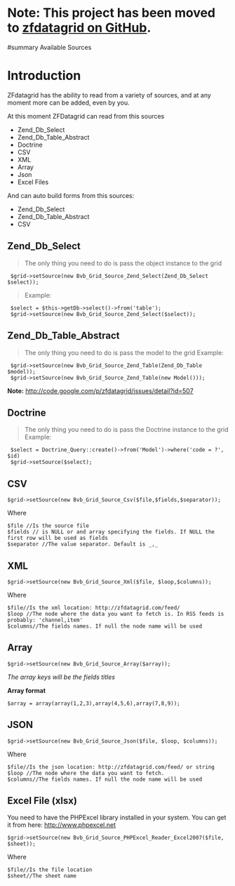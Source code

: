 # Note: This project has been moved to [zfdatagrid on GitHub](https://github.com/zfdatagrid/). #

#summary Available Sources



# Introduction #

ZFdatagrid has the ability to read from a variety of sources, and at any moment more can be added, even by you.

At this moment ZFDatagrid can read from this sources
  * Zend\_Db\_Select
  * Zend\_Db\_Table\_Abstract
  * Doctrine
  * CSV
  * XML
  * Array
  * Json
  * Excel Files

And can auto build forms from this sources:

  * Zend\_Db\_Select
  * Zend\_Db\_Table\_Abstract
  * CSV

## Zend\_Db\_Select ##
> The only thing you need to do is pass the object instance to the grid
```
 $grid->setSource(new Bvb_Grid_Source_Zend_Select(Zend_Db_Select $select));
```

> Example:
```
 $select = $this->getDb->select()->from('table'); 
 $grid->setSource(new Bvb_Grid_Source_Zend_Select($select));
```


## Zend\_Db\_Table\_Abstract ##
> The only thing you need to do is pass the model to the grid
> Example:
```
 $grid->setSource(new Bvb_Grid_Source_Zend_Table(Zend_Db_Table $model));
 $grid->setSource(new Bvb_Grid_Source_Zend_Table(new Model()));
```

**Note:** http://code.google.com/p/zfdatagrid/issues/detail?id=507

## Doctrine ##
> The only thing you need to do is pass the Doctrine instance to the grid
> Example:
```
 $select = Doctrine_Query::create()->from('Model')->where('code = ?', $id)
 $grid->setSource($select);
```


## CSV ##
```
$grid->setSource(new Bvb_Grid_Source_Csv($file,$fields,$separator));
```

Where

```
$file //Is the source file
$fields // is NULL or and array specifying the fields. If NULL the first row will be used as fields
$separator //The value separator. Default is _,_ 
```


## XML ##
```
$grid->setSource(new Bvb_Grid_Source_Xml($file, $loop,$columns));
```

Where

```
$file//Is the xml location: http://zfdatagrid.com/feed/
$loop //The node where the data you want to fetch is. In RSS feeds is probably: 'channel,item'
$columns//The fields names. If null the node name will be used
```

## Array ##
```
$grid->setSource(new Bvb_Grid_Source_Array($array));
```
_The array keys will be the fields titles_

**Array format**
```
$array = array(array(1,2,3),array(4,5,6),array(7,8,9));
```

## JSON ##
```
$grid->setSource(new Bvb_Grid_Source_Json($file, $loop, $columns));
```

Where

```
$file//Is the json location: http://zfdatagrid.com/feed/ or string
$loop //The node where the data you want to fetch.
$columns//The fields names. If null the node name will be used
```


## Excel File (xlsx) ##
You need to have the PHPExcel library installed in your system. You can get it from here: http://www.phpexcel.net
```
$grid->setSource(new Bvb_Grid_Source_PHPExcel_Reader_Excel2007($file, $sheet));
```

Where

```
$file//Is the file location
$sheet//The sheet name
```